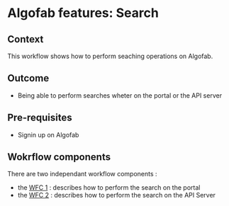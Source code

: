 
# Algofab features: Search

## Context

This workflow shows how to perform seaching operations on Algofab.

## Outcome

* Being able to perform searches wheter on the portal or the API server

## Pre-requisites

* Signin up on Algofab

## Wokrflow components

There are two independant workflow components :

* the [WFC 1](./portal.md) : describes how to perform the search on the portal
* the [WFC 2](./api.md) : describes how to perform the search on the API Server
